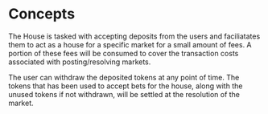 # **Concepts**

The House is tasked with accepting deposits from the users and faciliatates them to act as a house
for a specific market for a small amount of fees. A portion of these fees will be consumed to cover
the transaction costs associated with posting/resolving markets.

The user can withdraw the deposited tokens at any point of time. The tokens that has been
used to accept bets for the house, along with the unused tokens if not withdrawn, will be settled at the
resolution of the market.

